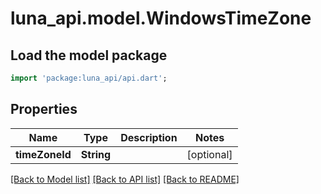 # luna_api.model.WindowsTimeZone

## Load the model package
```dart
import 'package:luna_api/api.dart';
```

## Properties
Name | Type | Description | Notes
------------ | ------------- | ------------- | -------------
**timeZoneId** | **String** |  | [optional] 

[[Back to Model list]](../README.md#documentation-for-models) [[Back to API list]](../README.md#documentation-for-api-endpoints) [[Back to README]](../README.md)


